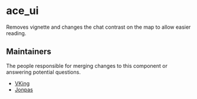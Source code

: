 ace_ui
=======

Removes vignette and changes the chat contrast on the map to allow easier reading.


## Maintainers

The people responsible for merging changes to this component or answering potential questions.

- [VKing](https://github.com/VKing6)
- [Jonpas](https://github.com/jonpas)
